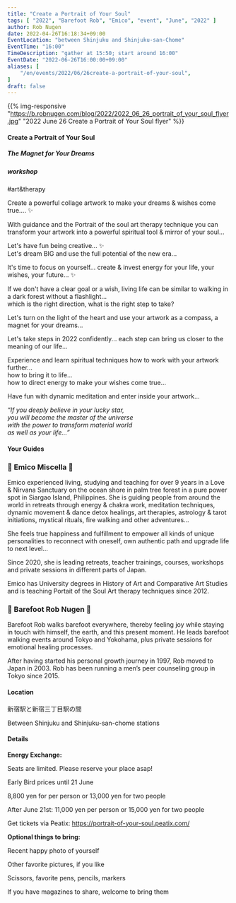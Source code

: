 ```yaml
---
title: "Create a Portrait of Your Soul"
tags: [ "2022", "Barefoot Rob", "Emico", "event", "June", "2022" ]
author: Rob Nugen
date: 2022-04-26T16:18:34+09:00
EventLocation: "between Shinjuku and Shinjuku-san-Chome"
EventTime: "16:00"
TimeDescription: "gather at 15:50; start around 16:00"
EventDate: "2022-06-26T16:00:00+09:00"
aliases: [
    "/en/events/2022/06/26create-a-portrait-of-your-soul",
]
draft: false
---
```


{{% img-responsive "https://b.robnugen.com/blog/2022/2022_06_26_portrait_of_your_soul_flyer.jpg" "2022 June 26 Create a Portrait of Your Soul flyer" %}}


#### Create a Portrait of Your Soul

##### The Magnet for Your Dreams

##### workshop

 #art&therapy

Create a powerful collage artwork to make your dreams & wishes come true.... ✨

With guidance and the Portrait of the soul art therapy technique you can
transform your artwork into a powerful spiritual tool & mirror of your soul...

Let's have fun being creative... ✨
<br>Let's dream BIG and use the full potential of the new era...

It's time to focus on yourself... create & invest energy for your life,
your wishes, your future... ✨

If we don't have a clear goal or a wish, living life can be similar
to walking in a dark forest without a flashlight...
<br>which is the right direction, what is the right step to take?

Let's turn on the light of the heart and use
your artwork as a compass, a magnet for your dreams...

Let's take steps in 2022 confidently...
each step can bring us closer to the meaning of our life...

Experience and learn spiritual techniques how to work with your artwork further...
<br>how to bring it to life...
<br>how to direct energy to make your wishes come true...

Have fun with dynamic meditation and enter inside your artwork...

*“If you deeply believe in your lucky star,*
<br>*you will become the master of the universe*
<br>*with the power to transform material world*
<br>*as well as your life…”*

#### Your Guides

### 🙏 Emico Miscella 🙏

Emico experienced living, studying and teaching for over 9 years in a
Love & Nirvana Sanctuary on the ocean shore in palm tree forest in a
pure power spot in Siargao Island, Philippines. She is guiding people
from around the world in retreats through energy & chakra work,
meditation techniques, dynamic movement & dance detox healings,
art therapies, astrology & tarot initiations, mystical rituals,
fire walking and other adventures...

She feels true happiness and fulfillment to empower all kinds of unique
personalities to reconnect with oneself, own authentic path and upgrade life to next level...

Since 2020, she is leading retreats, teacher trainings, courses, workshops
and private sessions in different parts of Japan.

Emico has University degrees in History of Art and Comparative Art Studies
and is teaching Portait of the Soul Art therapy techniques since 2012.

### 🐾 Barefoot Rob Nugen 🐾

Barefoot Rob walks barefoot everywhere, thereby feeling joy
while staying in touch with himself, the earth, and this present moment.
He leads barefoot walking events around Tokyo and Yokohama,
plus private sessions for emotional healing processes.

After having started his personal growth journey in 1997,
Rob moved to Japan in 2003. Rob has been running a men’s
peer counseling group in Tokyo since 2015.

#### Location

新宿駅と新宿三丁目駅の間

Between Shinjuku and Shinjuku-san-chome stations

#### Details

**Energy Exchange:**

Seats are limited.  Please reserve your place asap!

Early Bird prices until 21 June

8,800 yen for per person or 13,000 yen for two people

After June 21st: 11,000 yen per person or 15,000 yen for two people

Get tickets via Peatix: https://portrait-of-your-soul.peatix.com/

**Optional things to bring:**

Recent happy photo of yourself

Other favorite pictures, if you like

Scissors, favorite pens, pencils, markers

If you have magazines to share, welcome to bring them
